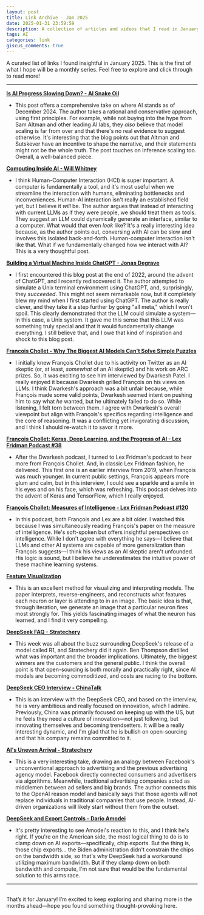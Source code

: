 ```yaml
---
layout: post
title: Link Archive - Jan 2025
date: 2025-01-31 23:59:59
description: A collection of articles and videos that I read in January 2025.
tags: AI
categories: link
giscus_comments: true
---
```


A curated list of links I found insightful in January 2025. This is the first of what I hope will be a monthly series. Feel free to explore and click through to read more!

---

**[Is AI Progress Slowing Down? - AI Snake Oil](https://www.aisnakeoil.com/p/is-ai-progress-slowing-down)**

*   This post offers a comprehensive take on where AI stands as of December 2024. The author takes a rational and conservative approach, using first principles. For example, while not buying into the hype from Sam Altman and other leading AI labs, they *also* believe that model scaling is far from over and that there's no real evidence to suggest otherwise. It's interesting that the blog points out that Altman and Sutskever have an incentive to shape the narrative, and their statements might not be the whole truth. The post touches on inference scaling too. Overall, a well-balanced piece.

**[Computing Inside AI - Will Whitney](https://willwhitney.com/computing-inside-ai.html)**

*   I think Human-Computer Interaction (HCI) is super important. A computer is fundamentally a tool, and it's most useful when we streamline the interaction with humans, eliminating bottlenecks and inconveniences. Human-AI interaction isn't really an established field yet, but I believe it *will* be. The author argues that instead of interacting with current LLMs as if they were people, we should treat them as tools. They suggest an LLM could dynamically generate an interface, similar to a computer. What would that even *look* like? It's a really interesting idea because, as the author points out, conversing with AI can be slow and involves this isolated back-and-forth. Human-computer interaction isn't like that. What if we fundamentally changed how we interact with AI? This is a very thoughtful post.

**[Building a Virtual Machine Inside ChatGPT - Jonas Degrave](https://www.engraved.blog/building-a-virtual-machine-inside/)**

*   I first encountered this blog post at the end of 2022, around the advent of ChatGPT, and I recently rediscovered it. The author attempted to simulate a Unix terminal environment using ChatGPT, and, surprisingly, they *succeeded*. This might not seem remarkable now, but it completely blew my mind when I first started using ChatGPT. The author is really clever, and they take it a step further by going "all meta," which I won't spoil. This clearly demonstrated that the LLM could simulate a system—in this case, a Unix system. It gave me this sense that this LLM was something truly special and that it would fundamentally change everything. I still believe that, and I owe that kind of inspiration and shock to this blog post.

**[Francois Chollet - Why The Biggest AI Models Can't Solve Simple Puzzles](https://youtube.com/watch?v=UakqL6Pj9xo)**

*   I initially knew François Chollet due to his activity on Twitter as an AI skeptic (or, at least, *somewhat* of an AI skeptic) and his work on ARC prizes. So, it was exciting to see him interviewed by Dwarkesh Patel. I really enjoyed it because Dwarkesh grilled François on his views on LLMs. I think Dwarkesh's approach was a bit unfair because, while François made some valid points, Dwarkesh seemed intent on pushing him to say what *he* wanted, but he ultimately failed to do so. While listening, I felt torn between them. I agree with Dwarkesh's overall viewpoint but align with François's specifics regarding intelligence and the core of reasoning. It was a conflicting yet invigorating discussion, and I think I should re-watch it to savor it more.

**[François Chollet: Keras, Deep Learning, and the Progress of AI - Lex Fridman Podcast #38](https://youtube.com/watch?v=Bo8MY4JpiXE)**

*   After the Dwarkesh podcast, I turned to Lex Fridman's podcast to hear more from François Chollet. And, in classic Lex Fridman fashion, he delivered. This first one is an earlier interview from 2019, when François was much younger. In current public settings, François appears more glum and calm, but in this interview, I could see a sparkle and a smile in his eyes and on his face, which was refreshing. This podcast delves into the advent of Keras and TensorFlow, which I really enjoyed.

**[François Chollet: Measures of Intelligence - Lex Fridman Podcast #120](https://youtube.com/watch?v=PUAdj3w3wO4)**

*   In this podcast, both François and Lex are a bit older. I watched this because I was simultaneously reading François's paper on the measure of intelligence. He's soft-spoken but offers insightful perspectives on intelligence. While I don't agree with everything he says—I believe that LLMs and other AI systems are capable of more generalization than François suggests—I think his views as an AI skeptic aren't unfounded. His logic is sound, but I believe he underestimates the intuitive power of these machine learning systems.

**[Feature Visualization](https://distill.pub/2017/feature-visualization/)**

*   This is an excellent method for visualizing and interpreting models. The paper interprets, reverse-engineers, and reconstructs what features each neuron or layer is attending to in an image. The basic idea is that, through iteration, we generate an image that a particular neuron fires most strongly for. This yields fascinating images of what the neuron has learned, and I find it very compelling.

**[DeepSeek FAQ - Stratechery](https://stratechery.com/2025/deepseek-faq/)**

*   This week was all about the buzz surrounding DeepSeek's release of a model called R1, and Stratechery did it again. Ben Thompson distilled what was important and the broader implications. Ultimately, the biggest winners are the customers and the general public. I think the overall point is that open-sourcing is both morally and practically right, since AI models are becoming commoditized, and costs are racing to the bottom.

**[DeepSeek CEO Interview - ChinaTalk](https://www.chinatalk.media/p/deepseek-ceo-interview-with-chinas)**

*   This is an interview with the DeepSeek CEO, and based on the interview, he is very ambitious and really focused on innovation, which I admire. Previously, China was primarily focused on keeping up with the US, but he feels they need a culture of innovation—not just following, but innovating themselves and becoming trendsetters. It will be a really interesting dynamic, and I'm glad that he is bullish on open-sourcing and that his company remains committed to it.

**[AI's Uneven Arrival - Stratechery](https://stratechery.com/2025/ais-uneven-arrival/)**

*   This is a very interesting take, drawing an analogy between Facebook's unconventional approach to advertising and the previous advertising agency model. Facebook directly connected consumers and advertisers via algorithms. Meanwhile, traditional advertising companies acted as middlemen between ad sellers and big brands. The author connects this to the OpenAI reason model and basically says that those agents will not replace individuals in traditional companies that use people. Instead, AI-driven organizations will likely start without them from the outset.

**[DeepSeek and Export Controls - Dario Amodei](https://darioamodei.com/on-deepseek-and-export-controls?s=09)**

*   It's pretty interesting to see Amodei's reaction to this, and I think he's right. If you're on the American side, the most logical thing to do is to clamp down on AI exports—specifically, chip exports. But the thing is, those chip exports... the Biden administration didn't constrain the chips on the bandwidth side, so that's why DeepSeek had a workaround utilizing maximum bandwidth. But if they clamp down on both bandwidth and compute, I'm not sure that would be the fundamental solution to this arms race.

---
<br />
That’s it for January! I’m excited to keep exploring and sharing more in the months ahead—hope you found something thought-provoking here.